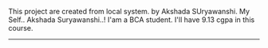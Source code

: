 This project are created from local system. by Akshada SUryawanshi.
My Self.. 
Akshada Suryawanshi..! 
I'am a BCA student. 
I'll have 9.13 cgpa in this course.
*****
